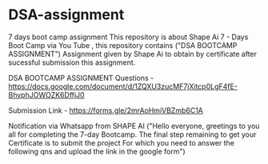 # DSA-assignment
7 days boot camp assignment
This repository is about Shape Ai 7 - Days Boot Camp via You Tube , this repository contains ("DSA BOOTCAMP ASSIGNMENT") Assignment given by Shape Ai to obtain by certificate after sucessful submission this assignment.

DSA BOOTCAMP ASSIGNMENT Questions - https://docs.google.com/document/d/1ZQXU3zucMF7jXitcp0LgF4fE-BhvphJOWOZK6DffjJ0

Submission Link - https://forms.gle/2mrAoHmiVBZmb6C1A

Notification via Whatsapp from SHAPE AI ("Hello everyone, greetings to you all for completing the 7-day Bootcamp. The final step remaining to get your Certificate is to submit the project For which you need to answer the following qns and upload the link in the google form")
